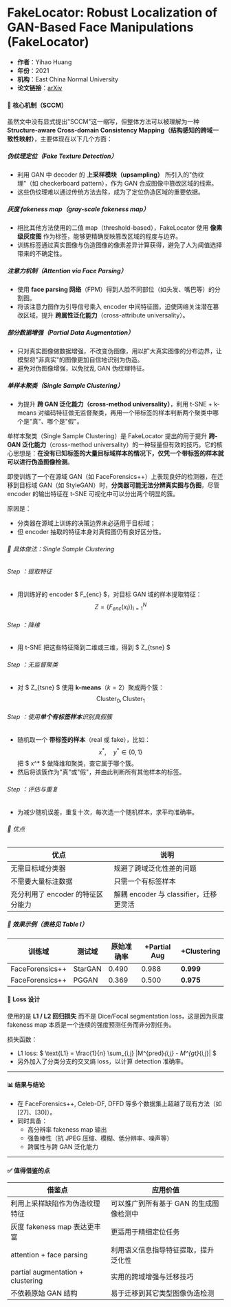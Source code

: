 # FakeLocator: Robust Localization of GAN-Based Face Manipulations (FakeLocator)

- **作者**：Yihao Huang
- **年份**：2021
- **机构**：East China Normal University
- **论文链接**：[arXiv](https://arxiv.org/abs/2111.00000)


#### 🌟 核心机制（SCCM）

虽然文中没有显式提出"SCCM"这一缩写，但整体方法可以被理解为一种 **Structure-aware Cross-domain Consistency Mapping（结构感知的跨域一致性映射）**，主要体现在以下几个方面：

##### 伪纹理定位（Fake Texture Detection）
- 利用 GAN 中 decoder 的 **上采样模块（upsampling）** 所引入的"伪纹理"（如 checkerboard pattern），作为 GAN 合成图像中篡改区域的线索。
- 这些伪纹理难以通过传统方法去除，成为了定位伪造区域的重要依据。

##### 灰度 fakeness map（gray-scale fakeness map）
- 相比其他方法使用的二值 map（threshold-based），FakeLocator 使用 **像素级灰度图** 作为标签，能够更精确反映篡改区域的程度与边界。
- 训练标签通过真实图像与伪造图像的像素差异计算获得，避免了人为阈值选择带来的不确定性。

##### 注意力机制（Attention via Face Parsing）
- 使用 **face parsing 网络**（FPM）得到人脸不同部位（如头发、嘴巴等）的分割图。
- 将该注意力图作为引导信号乘入 encoder 中间特征图，迫使网络关注潜在篡改区域，提升 **跨属性泛化能力**（cross-attribute universality）。

##### 部分数据增强（Partial Data Augmentation）
- 只对真实图像做数据增强，不改变伪图像，用以扩大真实图像的分布边界，让模型将"非真实"的图像更加自信地识别为伪造。
- 避免对伪图像增强，以免扰乱 GAN 伪纹理特征。

##### 单样本聚类（Single Sample Clustering）
- 为提升 **跨 GAN 泛化能力（cross-method universality）**，利用 t-SNE + k-means 对编码特征做无监督聚类，再用一个带标签的样本判断两个聚类中哪个是"真"、哪个是"假"。

单样本聚类（Single Sample Clustering）是 FakeLocator 提出的用于提升 **跨-GAN 泛化能力**（cross-method universality）的一种轻量但有效的技巧。它的核心思想是：**在没有已知标签的大量目标域样本的情况下，仅凭一个带标签的样本就可以进行伪造图像检测**。

即使训练了一个在源域 GAN（如 FaceForensics++）上表现良好的检测器，在迁移到目标域 GAN（如 StyleGAN）时，**分类器可能无法分辨真实图与伪图**，尽管 encoder 的输出特征在 t-SNE 可视化中可以分出两个明显的簇。

原因是：
- 分类器在源域上训练的决策边界未必适用于目标域；
- 但 encoder 抽取的特征本身对真假图仍有良好区分性。



###### 🧩 具体做法：Single Sample Clustering

###### Step ：提取特征
- 用训练好的 encoder $ F_{enc} $，对目标 GAN 域的样本提取特征：
  $$
  Z = \{F_{enc}(x_i)\}_{i=1}^N
  $$

###### Step ：降维
- 用 t-SNE 把这些特征降到二维或三维，得到 $ Z_{tsne} $

###### Step ：无监督聚类
- 对 $ Z_{tsne} $ 使用 **k-means**（$k=2$）聚成两个簇：
  $$
  \text{Cluster}_0, \text{Cluster}_1
  $$

###### Step ：使用**单个有标签样本**识别真假簇
- 随机取一个 **带标签的样本**（real 或 fake），比如：
  $$
  x^*, \quad y^* \in \{0, 1\}
  $$
  把 $ x^* $ 做降维和聚类，查它属于哪个簇。
- 然后将该簇作为"真"或"假"，并由此判断所有其他样本的标签。
###### Step ：评估与重复
- 为减少随机误差，重复十次，每次选一个随机样本，求平均准确率。



###### 🎯 优点

| 优点 | 说明 |
|------|------|
| 无需目标域分类器 | 规避了跨域泛化性差的问题 |
| 不需要大量标注数据 | 只需一个有标签样本 |
| 充分利用了 encoder 的特征区分能力 | 解耦 encoder 与 classifier，迁移更灵活 |

##### 🧪 效果示例（表格见 Table I）

| 训练域 | 测试域 | 原始准确率 | +Partial Aug | +Clustering |
|--------|--------|--------------|---------------|-------------|
| FaceForensics++ | StarGAN | 0.490 | 0.988 | **0.999** |
| FaceForensics++ | PGGAN | 0.369 | 0.500 | **0.975** |

#### 🧮 Loss 设计

使用的是 **L1 / L2 回归损失** 而不是 Dice/Focal segmentation loss，这是因为灰度 fakeness map 本质是一个连续的强度预测任务而非分割任务。

损失函数：
- L1 loss: $ \text{L1} = \frac{1}{n} \sum_{i,j} |M^{pred}_{i,j} - M^{gt}_{i,j}| $
- 另外加入了分类分支的交叉熵 loss，以计算 detection 准确率。

---

#### 📊 结果与结论

- 在 FaceForensics++, Celeb-DF, DFFD 等多个数据集上超越了现有方法（如 [27]、[30]）。
- 同时具备：
  - 高分辨率 fakeness map 输出
  - 强鲁棒性（抗 JPEG 压缩、模糊、低分辨率、噪声等）
  - 跨属性与跨 GAN 泛化能力

---

#### ✅ 值得借鉴的点

| 借鉴点 | 应用价值 |
|--------|----------|
| 利用上采样缺陷作为伪造纹理特征 | 可以推广到所有基于 GAN 的生成图像检测中 |
| 灰度 fakeness map 表达更丰富 | 更适用于精细定位任务 |
| attention + face parsing | 利用语义信息指导特征提取，提升泛化性 |
| partial augmentation + clustering | 实用的跨域增强与迁移技巧 |
| 不依赖原始 GAN 结构 | 易于迁移到其它类型图像伪造检测 |

